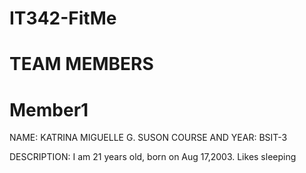 # IT342-FitMe

 # TEAM MEMBERS

 # Member1

 NAME: KATRINA MIGUELLE G. SUSON
 COURSE AND YEAR: BSIT-3

 DESCRIPTION: I am 21 years old, born on Aug 17,2003. Likes sleeping
